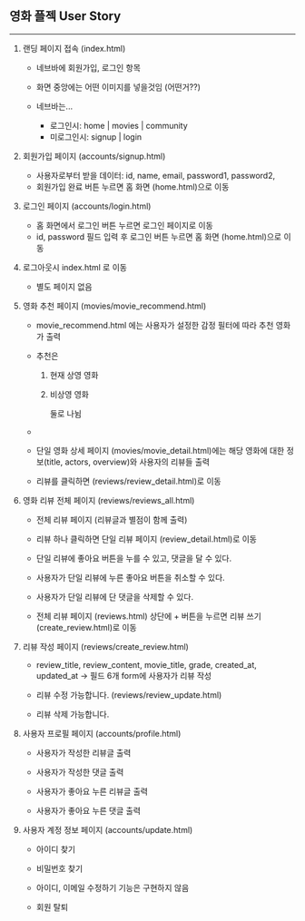 

## 영화 플젝 User Story

-----------------

1. 랜딩 페이지 접속 (index.html)

   - 네브바에 회원가입, 로그인 항목
   - 화면 중앙에는 어떤 이미지를 넣을것임 (어떤거??)

   - 네브바는...

     - 로그인시: home | movies | community
     - 미로그인시: signup | login 

     

2. 회원가입 페이지 (accounts/signup.html)

   - 사용자로부터 받을 데이터: id, name, email, password1, password2, 
   - 회원가입 완료 버튼 누르면 홈 화면 (home.html)으로 이동

   

3. 로그인 페이지 (accounts/login.html)

   - 홈 화면에서 로그인 버튼 누르면 로그인 페이지로 이동
   - id, password 필드 입력 후 로그인 버튼 누르면 홈 화면 (home.html)으로 이동

   

4. 로그아웃시 index.html 로 이동

   - 별도 페이지 없음

   

5. 영화 추천 페이지 (movies/movie_recommend.html)

   - movie_recommend.html 에는 사용자가 설정한 감정 필터에 따라 추천 영화가 출력

   - 추천은 

     1) 현재 상영 영화

     2) 비상영 영화 

        둘로 나뉨

   - 

   - 단일 영화 상세 페이지 (movies/movie_detail.html)에는 해당 영화에 대한 정보(title, actors, overview)와 사용자의 리뷰들  출력

   - 리뷰를 클릭하면 (reviews/review_detail.html)로 이동

   

6. 영화 리뷰 전체 페이지 (reviews/reviews_all.html)

   - 전체 리뷰 페이지 (리뷰글과 별점이 함께 출력)

   - 리뷰 하나 클릭하면 단일 리뷰 페이지 (review_detail.html)로 이동

   - 단일 리뷰에 좋아요 버튼을 누를 수 있고, 댓글을 달 수 있다.

   - 사용자가 단일 리뷰에 누른 좋아요 버튼을 취소할 수 있다.

   - 사용자가 단일 리뷰에 단 댓글을 삭제할 수 있다.

   - 전체 리뷰 페이지 (reviews.html) 상단에 + 버튼을 누르면 리뷰 쓰기 (create_review.html)로 이동

   

7. 리뷰 작성 페이지 (reviews/create_review.html)

   - review_title, review_content, movie_title, grade, created_at, updated_at -> 필드 6개 form에 사용자가 리뷰 작성

   - 리뷰 수정 가능합니다. (reviews/review_update.html)

   - 리뷰 삭제 가능합니다.

   

8. 사용자 프로필 페이지 (accounts/profile.html)

   - 사용자가 작성한 리뷰글 출력

   - 사용자가 작성한 댓글 출력

   - 사용자가 좋아요 누른 리뷰글 출력

   - 사용자가 좋아요 누른 댓글 출력

   

9. 사용자 계정 정보 페이지 (accounts/update.html)

   - 아이디 찾기

   - 비밀번호 찾기

   - 아이디, 이메일 수정하기 기능은 구현하지 않음 

   - 회원 탈퇴